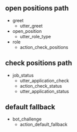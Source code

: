 ## open positions path
* greet
  - utter_greet
* open_position
  - utter_role_type
* role
  - action_check_positions
  
## check positions path
* job_status
  - utter_application_check
  - action_check_status
  - utter_application_status
  
## default fallback
* bot_challenge
  - action_default_fallback